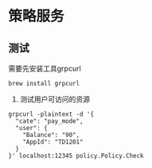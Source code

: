 # 策略服务

## 测试
需要先安装工具grpcurl
```
brew install grpcurl
```


1. 测试用户可访问的资源
```/bin/zsh
grpcurl -plaintext -d '{
  "cate": "pay_mode",
  "user": {
    "Balance": "90",
    "AppId": "TD1201"
  }
}' localhost:12345 policy.Policy.Check
```